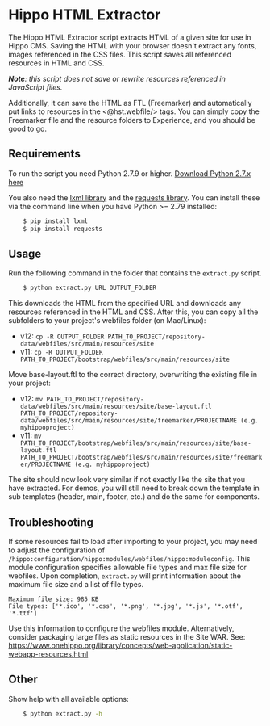 # Hippo HTML Extractor

The Hippo HTML Extractor script extracts HTML of a given site for use in Hippo CMS. Saving 
the HTML with your browser doesn't extract any fonts, images referenced in the CSS files. 
This script saves all referenced resources in HTML and CSS.  

***Note**: this script does not save or rewrite resources referenced in JavaScript files.*

Additionally, it can save the HTML as FTL (Freemarker) and automatically put links to 
resources in the <@hst.webfile/> tags. You can simply copy the Freemarker file and the 
resource folders to Experience, and you should be good to go.

## Requirements
To run the script you need Python 2.7.9 or higher. [Download Python 2.7.x here](https://www.python.org/downloads/release/python-2713/)

You also need the [lxml library](http://lxml.de/installation.html) and the 
[requests library](http://docs.python-requests.org/en/master/user/install/#install). You can install these 
via the command line when you have Python >= 2.79 installed:
```bash
    $ pip install lxml
    $ pip install requests
```

## Usage
Run the following command in the folder that contains the `extract.py` script.
```bash
    $ python extract.py URL OUTPUT_FOLDER
```

This downloads the HTML from the specified URL and downloads any resources referenced in 
the HTML and CSS. After this, you can copy all the subfolders to your project's webfiles 
folder (on Mac/Linux):
* v12: `cp -R OUTPUT_FOLDER PATH_TO_PROJECT/repository-data/webfiles/src/main/resources/site`
* v11: `cp -R OUTPUT_FOLDER PATH_TO_PROJECT/bootstrap/webfiles/src/main/resources/site`

Move base-layout.ftl to the correct directory, overwriting the existing file in your project:
* v12: `mv PATH_TO_PROJECT/repository-data/webfiles/src/main/resources/site/base-layout.ftl PATH_TO_PROJECT/repository-data/webfiles/src/main/resources/site/freemarker/PROJECTNAME (e.g. myhippoproject)`
* v11: `mv PATH_TO_PROJECT/bootstrap/webfiles/src/main/resources/site/base-layout.ftl PATH_TO_PROJECT/bootstrap/webfiles/src/main/resources/site/freemarker/PROJECTNAME (e.g. myhippoproject)`

The site should now look very similar if not exactly like the site that you have extracted.
For demos, you will still need to break down the template in sub templates (header, main, 
footer, etc.) and do the same for components.

## Troubleshooting
If some resources fail to load after importing to your project, you may need to adjust the configuration of `/hippo:configuration/hippo:modules/webfiles/hippo:moduleconfig`.  This module configuration specifies allowable file types and max file size for webfiles.  Upon completion, `extract.py` will print information about the maximum file size and a list of file types.  
```
Maximum file size: 985 KB
File types: ['*.ico', '*.css', '*.png', '*.jpg', '*.js', '*.otf', '*.ttf']
```
Use this information to configure the webfiles module.  Alternatively, consider packaging large files as static resources in the Site WAR.  See: https://www.onehippo.org/library/concepts/web-application/static-webapp-resources.html

## Other
Show help with all available options:
```bash
    $ python extract.py -h
```
